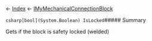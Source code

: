 ← [Index](Api-Index) ← [IMyMechanicalConnectionBlock](Sandbox.ModAPI.Ingame.IMyMechanicalConnectionBlock)

```csharp[bool](System.Boolean) IsLocked```##### Summary

Gets if the block is safety locked (welded)


